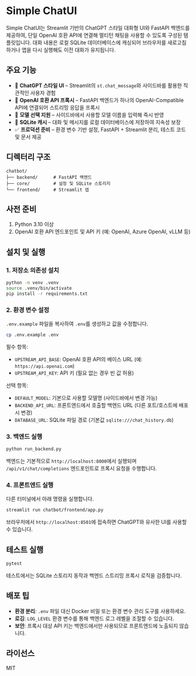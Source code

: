 # Simple ChatUI

Simple ChatUI는 Streamlit 기반의 ChatGPT 스타일 대화형 UI와 FastAPI 백엔드를 제공하여, 단일 OpenAI 호환 API에 연결해 멀티턴 채팅을 사용할 수 있도록 구성된 템플릿입니다. 대화 내용은 로컬 SQLite 데이터베이스에 캐싱되어 브라우저를 새로고침하거나 앱을 다시 실행해도 이전 대화가 유지됩니다.

## 주요 기능

- 💬 **ChatGPT 스타일 UI** – Streamlit의 `st.chat_message`와 사이드바를 활용한 직관적인 사용자 경험
- 🔌 **OpenAI 호환 API 프록시** – FastAPI 백엔드가 하나의 OpenAI-Compatible API에 연결되어 스트리밍 응답을 프록시
- 🧠 **모델 선택 지원** – 사이드바에서 사용할 모델 이름을 입력해 즉시 반영
- 💾 **SQLite 캐시** – 대화 및 메시지를 로컬 데이터베이스에 저장하여 지속성 보장
- ✅ **프로덕션 준비** – 환경 변수 기반 설정, FastAPI + Streamlit 분리, 테스트 코드 및 문서 제공

## 디렉터리 구조

```
chatbot/
├── backend/      # FastAPI 백엔드
├── core/         # 설정 및 SQLite 스토리지
└── frontend/     # Streamlit 앱
```

## 사전 준비

1. Python 3.10 이상
2. OpenAI 호환 API 엔드포인트 및 API 키 (예: OpenAI, Azure OpenAI, vLLM 등)

## 설치 및 실행

### 1. 저장소 의존성 설치

```bash
python -m venv .venv
source .venv/bin/activate
pip install -r requirements.txt
```

### 2. 환경 변수 설정

`.env.example` 파일을 복사하여 `.env`를 생성하고 값을 수정합니다.

```bash
cp .env.example .env
```

필수 항목:

- `UPSTREAM_API_BASE`: OpenAI 호환 API의 베이스 URL (예: `https://api.openai.com`)
- `UPSTREAM_API_KEY`: API 키 (필요 없는 경우 빈 값 허용)

선택 항목:

- `DEFAULT_MODEL`: 기본으로 사용할 모델명 (사이드바에서 변경 가능)
- `BACKEND_API_URL`: 프론트엔드에서 호출할 백엔드 URL (다른 포트/호스트에 배포 시 변경)
- `DATABASE_URL`: SQLite 파일 경로 (기본값 `sqlite:///chat_history.db`)

### 3. 백엔드 실행

```bash
python run_backend.py
```

백엔드는 기본적으로 `http://localhost:8000`에서 실행되며 `/api/v1/chat/completions` 엔드포인트로 프록시 요청을 수행합니다.

### 4. 프론트엔드 실행

다른 터미널에서 아래 명령을 실행합니다.

```bash
streamlit run chatbot/frontend/app.py
```

브라우저에서 `http://localhost:8501`에 접속하면 ChatGPT와 유사한 UI를 사용할 수 있습니다.

## 테스트 실행

```bash
pytest
```

테스트에서는 SQLite 스토리지 동작과 백엔드 스트리밍 프록시 로직을 검증합니다.

## 배포 팁

- **환경 분리**: `.env` 파일 대신 Docker 비밀 또는 환경 변수 관리 도구를 사용하세요.
- **로깅**: `LOG_LEVEL` 환경 변수를 통해 백엔드 로그 레벨을 조절할 수 있습니다.
- **보안**: 프록시 대상 API 키는 백엔드에서만 사용되므로 프론트엔드에 노출되지 않습니다.

## 라이선스

MIT
